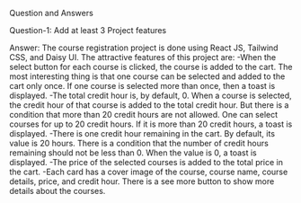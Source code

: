 
Question and Answers 

Question-1: Add at least 3 Project features

Answer: The course registration project is done using React JS, Tailwind CSS, and Daisy UI. The attractive features of this project are:
-When the select button for each course is clicked, the course is added to the cart. The most interesting thing is that one course can be selected and added to the cart only once. If one course is selected more than once, then a toast is displayed.
-The total credit hour is, by default, 0. When a course is selected, the credit hour of that course is added to the total credit hour. But there is a condition that more than 20 credit hours are not allowed. One can select courses for up to 20 credit hours. If it is more than 20 credit hours, a toast is displayed.
-There is one credit hour remaining in the cart. By default, its value is 20 hours. There is a condition that the number of credit hours remaining should not be less than 0. When the value is 0, a toast is displayed.
-The price of the selected courses is added to the total price in the cart.
-Each card has a cover image of the course, course name, course details, price, and credit hour. There is a see more button to show more details about the courses.